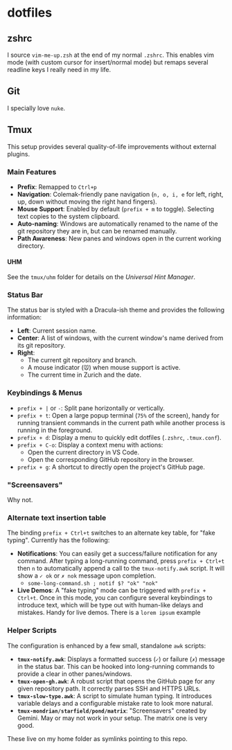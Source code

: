 # dotfiles

## zshrc

I source `vim-me-up.zsh` at the end of my normal `.zshrc`. This enables vim mode (with custom cursor for insert/normal mode) but remaps several readline keys I really need in my life.

## Git

I specially love `nuke`.

## Tmux

This setup provides several quality-of-life improvements without external plugins.

### Main Features

- **Prefix**: Remapped to `Ctrl+p`
- **Navigation**: Colemak-friendly pane navigation (`n, o, i, e` for left, right, up, down without moving the right hand fingers).
- **Mouse Support**: Enabled by default (`prefix + m` to toggle). Selecting text copies to the system clipboard.
- **Auto-naming**: Windows are automatically renamed to the name of the git repository they are in, but can be renamed manually.
- **Path Awareness**: New panes and windows open in the current working directory.

#### UHM

See the `tmux/uhm` folder for details on the _Universal Hint Manager_.

### Status Bar

The status bar is styled with a Dracula-ish theme and provides the following information:

- **Left**: Current session name.
- **Center**: A list of windows, with the current window's name derived from its git repository.
- **Right**:
    - The current git repository and branch.
    - A mouse indicator (`🐭`) when mouse support is active.
    - The current time in Zurich and the date.

### Keybindings & Menus

- `prefix + |` or `-`: Split pane horizontally or vertically.
- `prefix + t`: Open a large popup terminal (`75%` of the screen), handy for running transient commands in the current path while another process is running in the foreground.
- `prefix + d`: Display a menu to quickly edit dotfiles (`.zshrc`, `.tmux.conf`).
- `prefix + C-o`: Display a context menu with actions:
    - Open the current directory in VS Code.
    - Open the corresponding GitHub repository in the browser.
- `prefix + g`: A shortcut to directly open the project's GitHub page.

### "Screensavers"

Why not.

### Alternate text insertion table

The binding `prefix + Ctrl+t` switches to an alternate key table, for "fake typing". Currently has the following:

- **Notifications**: You can easily get a success/failure notification for any command. After typing a long-running command, press `prefix + Ctrl+t` then `n` to automatically append a call to the `tmux-notify.awk` script. It will show a `✓ ok` or `✗ nok` message upon completion.
  - `some-long-command.sh ; notif $? "ok" "nok"`
- **Live Demos**: A "fake typing" mode can be triggered with `prefix + Ctrl+t`. Once in this mode, you can configure several keybindings to introduce text, which will be type out with human-like delays and mistakes. Handy for live demos. There is a `lorem ipsum` example

### Helper Scripts

The configuration is enhanced by a few small, standalone `awk` scripts:

- **`tmux-notify.awk`**: Displays a formatted success (`✓`) or failure (`✗`) message in the status bar. This can be hooked into long-running commands to provide a clear in other panes/windows.
- **`tmux-open-gh.awk`**: A robust script that opens the GitHub page for any given repository path. It correctly parses SSH and HTTPS URLs.
- **`tmux-slow-type.awk`**: A script to simulate human typing. It introduces variable delays and a configurable mistake rate to look more natural.
- **`tmux-mondrian/starfield/pond/matrix`**: "Screensavers" created by Gemini. May or may not work in your setup. The matrix one is very good.

These live on my home folder as symlinks pointing to this repo.
